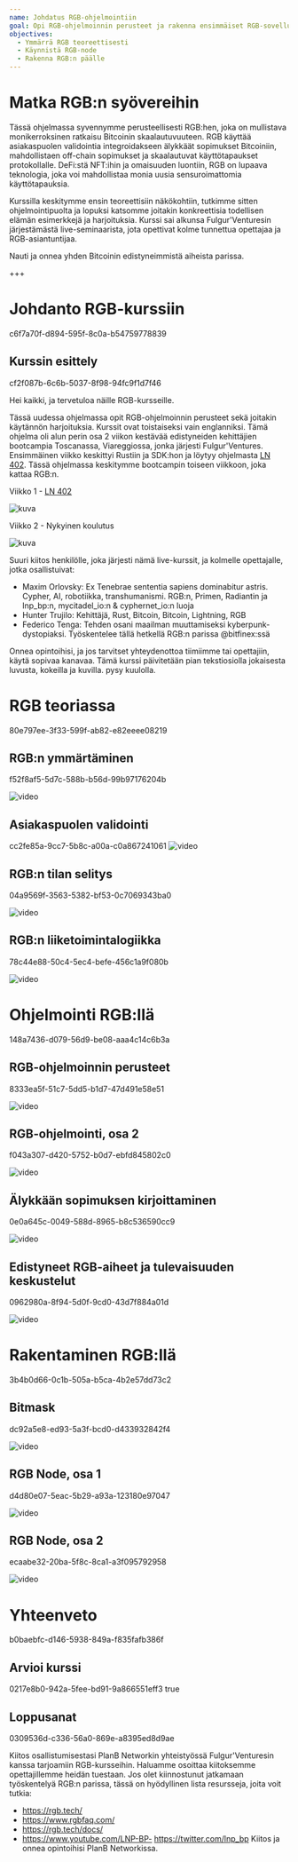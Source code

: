 ```yaml
---
name: Johdatus RGB-ohjelmointiin
goal: Opi RGB-ohjelmoinnin perusteet ja rakenna ensimmäiset RGB-sovelluksesi
objectives:
  - Ymmärrä RGB teoreettisesti
  - Käynnistä RGB-node
  - Rakenna RGB:n päälle
---
```


# Matka RGB:n syövereihin

Tässä ohjelmassa syvennymme perusteellisesti RGB:hen, joka on mullistava monikerroksinen ratkaisu Bitcoinin skaalautuvuuteen. RGB käyttää asiakaspuolen validointia integroidakseen älykkäät sopimukset Bitcoiniin, mahdollistaen off-chain sopimukset ja skaalautuvat käyttötapaukset protokollalle. DeFi:stä NFT:ihin ja omaisuuden luontiin, RGB on lupaava teknologia, joka voi mahdollistaa monia uusia sensuroimattomia käyttötapauksia.

Kurssilla keskitymme ensin teoreettisiin näkökohtiin, tutkimme sitten ohjelmointipuolta ja lopuksi katsomme joitakin konkreettisia todellisen elämän esimerkkejä ja harjoituksia. Kurssi sai alkunsa Fulgur'Venturesin järjestämästä live-seminaarista, jota opettivat kolme tunnettua opettajaa ja RGB-asiantuntijaa.

Nauti ja onnea yhden Bitcoinin edistyneimmistä aiheista parissa.

+++

# Johdanto RGB-kurssiin
<partId>c6f7a70f-d894-595f-8c0a-b54759778839</partId>

## Kurssin esittely
<chapterId>cf2f087b-6c6b-5037-8f98-94fc9f1d7f46</chapterId>

Hei kaikki, ja tervetuloa näille RGB-kursseille.

Tässä uudessa ohjelmassa opit RGB-ohjelmoinnin perusteet sekä joitakin käytännön harjoituksia. Kurssit ovat toistaiseksi vain englanniksi. Tämä ohjelma oli alun perin osa 2 viikon kestävää edistyneiden kehittäjien bootcampia Toscanassa, Viareggiossa, jonka järjesti Fulgur'Ventures. Ensimmäinen viikko keskittyi Rustiin ja SDK:hon ja löytyy ohjelmasta [LN 402](https://planb.network/courses/ln402). Tässä ohjelmassa keskitymme bootcampin toiseen viikkoon, joka kattaa RGB:n.

Viikko 1 - [LN 402](https://planb.network/courses/ln402)

![kuva](assets/image/1.webp)

Viikko 2 - Nykyinen koulutus

![kuva](assets/image/2.webp)

Suuri kiitos henkilölle, joka järjesti nämä live-kurssit, ja kolmelle opettajalle, jotka osallistuivat:

- Maxim Orlovsky: Ex Tenebrae sententia sapiens dominabitur astris. Cypher, AI, robotiikka, transhumanismi. RGB:n, Primen, Radiantin ja lnp_bp:n, mycitadel_io:n & cyphernet_io:n luoja
- Hunter Trujilo: Kehittäjä, Rust, Bitcoin, Bitcoin, Lightning, RGB
- Federico Tenga: Tehden osani maailman muuttamiseksi kyberpunk-dystopiaksi. Työskentelee tällä hetkellä RGB:n parissa @bitfinex:ssä

Onnea opintoihisi, ja jos tarvitset yhteydenottoa tiimiimme tai opettajiin, käytä sopivaa kanavaa. Tämä kurssi päivitetään pian tekstiosiolla jokaisesta luvusta, kokeilla ja kuvilla. pysy kuulolla.

# RGB teoriassa
<partId>80e797ee-3f33-599f-ab82-e82eeee08219</partId>

## RGB:n ymmärtäminen
<chapterId>f52f8af5-5d7c-588b-b56d-99b97176204b</chapterId>

![video](https://youtu.be/AF2XbifPGXM)

## Asiakaspuolen validointi
<chapterId>cc2fe85a-9cc7-5b8c-a00a-c0a867241061</chapterId>
![video](https://youtu.be/FS6PDprWl5Q)

## RGB:n tilan selitys
<chapterId>04a9569f-3563-5382-bf53-0c7069343ba0</chapterId>

![video](https://youtu.be/tmAVdyXGmj4)

## RGB:n liiketoimintalogiikka
<chapterId>78c44e88-50c4-5ec4-befe-456c1a9f080b</chapterId>

![video](https://youtu.be/lUTjeuM0oTA)

# Ohjelmointi RGB:llä
<partId>148a7436-d079-56d9-be08-aaa4c14c6b3a</partId>

## RGB-ohjelmoinnin perusteet
<chapterId>8333ea5f-51c7-5dd5-b1d7-47d491e58e51</chapterId>

![video](https://youtu.be/Uo1UoxiImsI)

## RGB-ohjelmointi, osa 2
<chapterId>f043a307-d420-5752-b0d7-ebfd845802c0</chapterId>

![video](https://youtu.be/sVoKIi-1XbY)

## Älykkään sopimuksen kirjoittaminen
<chapterId>0e0a645c-0049-588d-8965-b8c536590cc9</chapterId>

![video](https://youtu.be/GRwS-NvWF3I)

## Edistyneet RGB-aiheet ja tulevaisuuden keskustelut
<chapterId>0962980a-8f94-5d0f-9cd0-43d7f884a01d</chapterId>

![video](https://youtu.be/mqCupTlDbA0)

# Rakentaminen RGB:llä
<partId>3b4b0d66-0c1b-505a-b5ca-4b2e57dd73c2</partId>

## Bitmask	
<chapterId>dc92a5e8-ed93-5a3f-bcd0-d433932842f4</chapterId>

![video](https://youtu.be/nbUtV8GOR_U)

## RGB Node, osa 1
<chapterId>d4d80e07-5eac-5b29-a93a-123180e97047</chapterId>

![video](https://youtu.be/5iAhsgCSL3U)

## RGB Node, osa 2
<chapterId>ecaabe32-20ba-5f8c-8ca1-a3f095792958</chapterId>

![video](https://youtu.be/piQQH4Q2nr0)


# Yhteenveto
<partId>b0baebfc-d146-5938-849a-f835fafb386f</partId>



## Arvioi kurssi
<chapterId>0217e8b0-942a-5fee-bd91-9a866551eff3</chapterId>
<isCourseReview>true</isCourseReview>

## Loppusanat
<chapterId>0309536d-c336-56a0-869e-a8395ed8d9ae</chapterId>

Kiitos osallistumisestasi PlanB Networkin yhteistyössä Fulgur'Venturesin kanssa tarjoamiin RGB-kursseihin. Haluamme osoittaa kiitoksemme opettajillemme heidän tuestaan. Jos olet kiinnostunut jatkamaan työskentelyä RGB:n parissa, tässä on hyödyllinen lista resursseja, joita voit tutkia:

- https://rgb.tech/
- https://www.rgbfaq.com/
- https://rgb.tech/docs/
- https://www.youtube.com/LNP-BP- https://twitter.com/lnp_bp
Kiitos ja onnea opintoihisi PlanB Networkissa.
